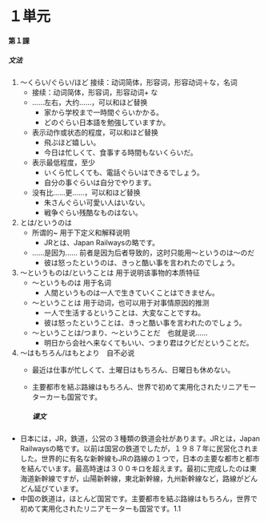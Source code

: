 # １単元

#### 第１課

##### 文法

1. ～くらい/ぐらい/ほど 接续：动词简体，形容词，形容动词＋な，名词
   - 接续：动词简体，形容词，形容动词+ な
   - ……左右，大约……，可以和ほど替换
     - 家から学校まで一時間ぐらいかかる。
     - どのぐらい日本語を勉強していますか。
   - 表示动作或状态的程度，可以和ほど替换
     - 飛ぶほど嬉しい。
     - 今日は忙しくて、食事する時間もないくらいだ。 
   - 表示最低程度，至少
     - いくら忙しくても、電話ぐらいはできるでしょう。
     - 自分の事ぐらいは自分でやります。
   - 没有比……更……，可以和ほど替换
     - 朱さんぐらい可愛い人はいない。
     - 戦争ぐらい残酷なものはない。
2. とは/というのは
   - 所谓的~ 用于下定义和解释说明
     - JRとは、Japan Railwaysの略です。
   - ……是因为…… 前者是因为后者导致的，这时只能用～というのは～のだ
     - 彼は怒ったというのは、きっと酷い事を言われたのでしょう。        
3. ～というものは/ということは 用于说明该事物的本质特征
   - ～というものは 用于名词
     - 人間というものは一人で生きていくことはできません。
   - ～ということは 用于动词，也可以用于对事情原因的推测
     - 一人で生活するということは、大変なことですね。
     - 彼は怒ったということは、きっと酷い事を言われたのでしょう。
   - ～ということは/つまり、～ということだ　也就是说……
     - 明日から会社へ来なくてもいい、つまり君はクビだということだ。
4. ～はもちろん/はもとより　自不必说
   - 最近は仕事が忙しくて、土曜日はもちろん、日曜日も休めない。
   - 主要都市を結ぶ路線はもちろん、世界で初めて実用化されたリニアモーターカーも国営です。
     
     ##### 课文
* 日本には，JR，鉄道，公営の３種類の鉄道会社があります。JRとは，Japan Railwaysの略です。以前は国営の鉄道でしたが，１９８７年に民営化されました。世界的に有名な新幹線もJRの路線の１つで，日本の主要な都市と都市を結んでいます。最高時速は３００キロを超えます。最初に完成したのは東海道新幹線ですが，山陽新幹線，東北新幹線，九州新幹線など，路線がどんどん延びています。
* 中国の鉄道は，ほとんど国営です。主要都市を結ぶ路線はもちろん，世界で初めて実用化されたリニアモーターも国営です。1.1